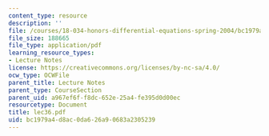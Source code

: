 ```yaml
---
content_type: resource
description: ''
file: /courses/18-034-honors-differential-equations-spring-2004/bc1979a4d8ac0da626a90683a2305239_lec36.pdf
file_size: 188665
file_type: application/pdf
learning_resource_types:
- Lecture Notes
license: https://creativecommons.org/licenses/by-nc-sa/4.0/
ocw_type: OCWFile
parent_title: Lecture Notes
parent_type: CourseSection
parent_uid: a967ef6f-f8dc-652e-25a4-fe395d0d00ec
resourcetype: Document
title: lec36.pdf
uid: bc1979a4-d8ac-0da6-26a9-0683a2305239
---
```

